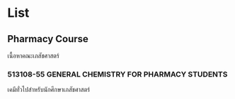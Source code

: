 # List

## Pharmacy Course

เนื้อหาคณะเภสัชศาสตร์

### 513108-55 GENERAL CHEMISTRY FOR PHARMACY STUDENTS

เคมีทั่วไปสำหรับนักศึกษาเภสัชศาสตร์
